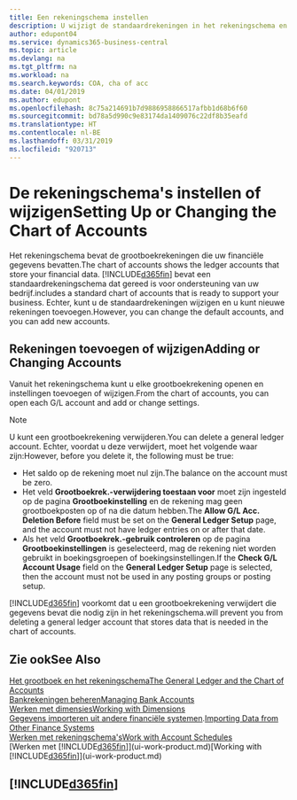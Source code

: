 ```yaml
---
title: Een rekeningschema instellen
description: U wijzigt de standaardrekeningen in het rekeningschema en u kunt nieuwe rekeningen toevoegen.
author: edupont04
ms.service: dynamics365-business-central
ms.topic: article
ms.devlang: na
ms.tgt_pltfrm: na
ms.workload: na
ms.search.keywords: COA, cha of acc
ms.date: 04/01/2019
ms.author: edupont
ms.openlocfilehash: 8c75a214691b7d9886958866517afbb1d68b6f60
ms.sourcegitcommit: bd78a5d990c9e83174da1409076c22df8b35eafd
ms.translationtype: HT
ms.contentlocale: nl-BE
ms.lasthandoff: 03/31/2019
ms.locfileid: "920713"
---
```

# <a name="setting-up-or-changing-the-chart-of-accounts"></a><span data-ttu-id="2c7ef-103">De rekeningschema's instellen of wijzigen</span><span class="sxs-lookup"><span data-stu-id="2c7ef-103">Setting Up or Changing the Chart of Accounts</span></span>
<span data-ttu-id="2c7ef-104">Het rekeningschema bevat de grootboekrekeningen die uw financiële gegevens bevatten.</span><span class="sxs-lookup"><span data-stu-id="2c7ef-104">The chart of accounts shows the ledger accounts that store your financial data.</span></span> [!INCLUDE[d365fin](includes/d365fin_md.md)] <span data-ttu-id="2c7ef-105">bevat een standaardrekeningschema dat gereed is voor ondersteuning van uw bedrijf.</span><span class="sxs-lookup"><span data-stu-id="2c7ef-105">includes a standard chart of accounts that is ready to support your business.</span></span>
<span data-ttu-id="2c7ef-106">Echter, kunt u de standaardrekeningen wijzigen en u kunt nieuwe rekeningen toevoegen.</span><span class="sxs-lookup"><span data-stu-id="2c7ef-106">However, you can change the default accounts, and you can add new accounts.</span></span>  

## <a name="adding-or-changing-accounts"></a><span data-ttu-id="2c7ef-107">Rekeningen toevoegen of wijzigen</span><span class="sxs-lookup"><span data-stu-id="2c7ef-107">Adding or Changing Accounts</span></span>
<span data-ttu-id="2c7ef-108">Vanuit het rekeningschema kunt u elke grootboekrekening openen en instellingen toevoegen of wijzigen.</span><span class="sxs-lookup"><span data-stu-id="2c7ef-108">From the chart of accounts, you can open each G/L account and add or change settings.</span></span>

> [!NOTE]  
>   <span data-ttu-id="2c7ef-109">U kunt een grootboekrekening verwijderen.</span><span class="sxs-lookup"><span data-stu-id="2c7ef-109">You can delete a general ledger account.</span></span> <span data-ttu-id="2c7ef-110">Echter, voordat u deze verwijdert, moet het volgende waar zijn:</span><span class="sxs-lookup"><span data-stu-id="2c7ef-110">However, before you delete it, the following must be true:</span></span>  
>  
>   * <span data-ttu-id="2c7ef-111">Het saldo op de rekening moet nul zijn.</span><span class="sxs-lookup"><span data-stu-id="2c7ef-111">The balance on the account must be zero.</span></span>  
>   * <span data-ttu-id="2c7ef-112">Het veld **Grootboekrek.-verwijdering toestaan voor** moet zijn ingesteld op de pagina **Grootboekinstelling** en de rekening mag geen grootboekposten op of na die datum hebben.</span><span class="sxs-lookup"><span data-stu-id="2c7ef-112">The **Allow G/L Acc. Deletion Before** field must be set on the **General Ledger Setup** page, and the account must not have ledger entries on or after that date.</span></span>  
>   * <span data-ttu-id="2c7ef-113">Als het veld **Grootboekrek.-gebruik controleren** op de pagina **Grootboekinstellingen** is geselecteerd, mag de rekening niet worden gebruikt in boekingsgroepen of boekingsinstellingen.</span><span class="sxs-lookup"><span data-stu-id="2c7ef-113">If the **Check G/L Account Usage** field on the **General Ledger Setup** page is selected, then the account must not be used in any posting groups or posting setup.</span></span>  

[!INCLUDE[d365fin](includes/d365fin_md.md)] <span data-ttu-id="2c7ef-114">voorkomt dat u een grootboekrekening verwijdert die gegevens bevat die nodig zijn in het rekeningschema.</span><span class="sxs-lookup"><span data-stu-id="2c7ef-114">will prevent you from deleting a general ledger account that stores data that is needed in the chart of accounts.</span></span>  

## <a name="see-also"></a><span data-ttu-id="2c7ef-115">Zie ook</span><span class="sxs-lookup"><span data-stu-id="2c7ef-115">See Also</span></span>
[<span data-ttu-id="2c7ef-116">Het grootboek en het rekeningschema</span><span class="sxs-lookup"><span data-stu-id="2c7ef-116">The General Ledger and the Chart of Accounts</span></span>](finance-general-ledger.md)  
[<span data-ttu-id="2c7ef-117">Bankrekeningen beheren</span><span class="sxs-lookup"><span data-stu-id="2c7ef-117">Managing Bank Accounts</span></span>](bank-manage-bank-accounts.md)  
[<span data-ttu-id="2c7ef-118">Werken met dimensies</span><span class="sxs-lookup"><span data-stu-id="2c7ef-118">Working with Dimensions</span></span>](finance-dimensions.md)  
<span data-ttu-id="2c7ef-119">[Gegevens importeren uit andere financiële systemen](across-import-data-configuration-packages.md).</span><span class="sxs-lookup"><span data-stu-id="2c7ef-119">[Importing Data from Other Finance Systems](across-import-data-configuration-packages.md)</span></span>  
[<span data-ttu-id="2c7ef-120">Werken met rekeningschema's</span><span class="sxs-lookup"><span data-stu-id="2c7ef-120">Work with Account Schedules</span></span>](bi-how-work-account-schedule.md)  
<span data-ttu-id="2c7ef-121">[Werken met [!INCLUDE[d365fin](includes/d365fin_md.md)]](ui-work-product.md)</span><span class="sxs-lookup"><span data-stu-id="2c7ef-121">[Working with [!INCLUDE[d365fin](includes/d365fin_md.md)]](ui-work-product.md)</span></span>  

## [!INCLUDE[d365fin](includes/free_trial_md.md)]
